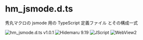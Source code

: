 # hm_jsmode.d.ts

秀丸マクロの jsmode 用の TypeScript 定義ファイル とその構成一式

![hm_jsmode.d.ts v1.0.1](https://img.shields.io/badge/hm__jsmode.d.ts-v1.0.1-6479ff.svg)
![Hidemaru 9.19](https://img.shields.io/badge/Hidemaru-v9.19-6479ff.svg)
![JScript](https://img.shields.io/badge/JScript-OK-6479ff.svg)
![WebView2](https://img.shields.io/badge/WebView2-OK-6479ff.svg)
